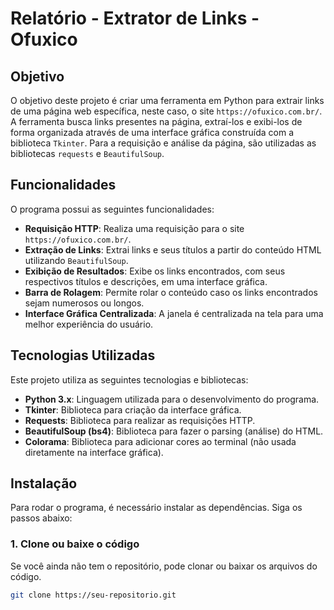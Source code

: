 # Relatório - **Extrator de Links - Ofuxico**

## Objetivo

O objetivo deste projeto é criar uma ferramenta em Python para extrair links de uma página web específica, neste caso, o site `https://ofuxico.com.br/`. A ferramenta busca links presentes na página, extraí-los e exibi-los de forma organizada através de uma interface gráfica construída com a biblioteca `Tkinter`. Para a requisição e análise da página, são utilizadas as bibliotecas `requests` e `BeautifulSoup`.

## Funcionalidades

O programa possui as seguintes funcionalidades:

- **Requisição HTTP**: Realiza uma requisição para o site `https://ofuxico.com.br/`.
- **Extração de Links**: Extrai links e seus títulos a partir do conteúdo HTML utilizando `BeautifulSoup`.
- **Exibição de Resultados**: Exibe os links encontrados, com seus respectivos títulos e descrições, em uma interface gráfica.
- **Barra de Rolagem**: Permite rolar o conteúdo caso os links encontrados sejam numerosos ou longos.
- **Interface Gráfica Centralizada**: A janela é centralizada na tela para uma melhor experiência do usuário.

## Tecnologias Utilizadas

Este projeto utiliza as seguintes tecnologias e bibliotecas:

- **Python 3.x**: Linguagem utilizada para o desenvolvimento do programa.
- **Tkinter**: Biblioteca para criação da interface gráfica.
- **Requests**: Biblioteca para realizar as requisições HTTP.
- **BeautifulSoup (bs4)**: Biblioteca para fazer o parsing (análise) do HTML.
- **Colorama**: Biblioteca para adicionar cores ao terminal (não usada diretamente na interface gráfica).

## Instalação

Para rodar o programa, é necessário instalar as dependências. Siga os passos abaixo:

### 1. Clone ou baixe o código

Se você ainda não tem o repositório, pode clonar ou baixar os arquivos do código.

```bash
git clone https://seu-repositorio.git
